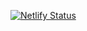 [![Netlify Status](https://api.netlify.com/api/v1/badges/9cdee2e4-4498-46b0-a1c9-d2cc431dac18/deploy-status)](https://app.netlify.com/sites/okidokicr/deploys)
